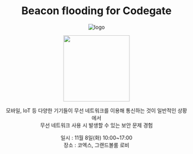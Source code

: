 <div align="center">
  
  # Beacon flooding for Codegate
  ![logo](https://user-images.githubusercontent.com/75542499/197385805-597f2c73-c779-430a-a715-66431b2bf78f.png)
  <br/>
 
  <img src="https://user-images.githubusercontent.com/75542499/197739873-a165702a-c5dc-4ebd-bd84-6d9d8ee66b30.png" width="180px" height="180px"/>

  모바일, IoT 등 다양한 기기들이 무선 네트워크를 이용해 통신하는 것이 일반적인 상황에서<br/>
  무선 네트워크 사용 시 발생할 수 있는 보안 문제 경험
  
  일시 : 11월 8일(화) 10:00~17:00<br/>
  장소 : 코엑스, 그랜드볼룸 로비

</div>
